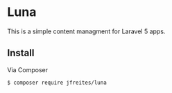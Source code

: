 # Luna

This is a simple content managment for Laravel 5 apps.

## Install

Via Composer

``` bash
$ composer require jfreites/luna
```
